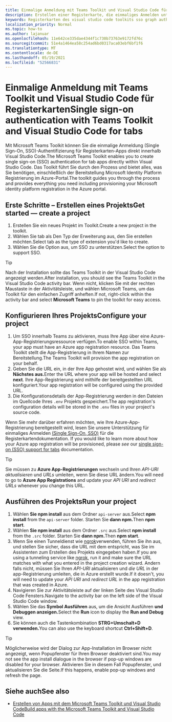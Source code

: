 ```yaml
---
title: Einmalige Anmeldung mit Teams Toolkit und Visual Studio Code für Registerkarten
description: Erstellen einer Registerkarte, die einmaliges Anmelden unterstützt, und Microsoft Graph aufruft direkt innerhalb Visual Studio Code mit dem Microsoft Teams Toolkit
keywords: Registerkarten des visual studio code toolkits sso graph authentication Azure identity platform
localization_priority: Normal
ms.topic: how-to
ms.author: lajanuar
ms.openlocfilehash: 11e642ce335dae4344f1c730b73763e9172fd76c
ms.sourcegitcommit: 51e4a1464ea58c254ad6bd0317aca03ebf6bf1f6
ms.translationtype: MT
ms.contentlocale: de-DE
ms.lasthandoff: 05/19/2021
ms.locfileid: "52566831"
---
```

# <a name="single-sign-on-authentication-with-teams-toolkit-and-visual-studio-code-for-tabs"></a><span data-ttu-id="b35bb-104">Einmalige Anmeldung mit Teams Toolkit und Visual Studio Code für Registerkarten</span><span class="sxs-lookup"><span data-stu-id="b35bb-104">Single sign-on authentication with Teams Toolkit and Visual Studio Code for tabs</span></span>

<span data-ttu-id="b35bb-105">Mit Microsoft Teams Toolkit können Sie die einmalige Anmeldung (Single Sign-On, SSO)-Authentifizierung für Registerkarten-Apps direkt innerhalb Visual Studio Code.</span><span class="sxs-lookup"><span data-stu-id="b35bb-105">The Microsoft Teams Toolkit enables you to create single sign-on (SSO) authentication  for tab apps directly within Visual Studio Code.</span></span> <span data-ttu-id="b35bb-106">Das Toolkit führt Sie durch den Prozess und bietet alles, was Sie benötigen, einschließlich der Bereitstellung Microsoft Identity Platform Registrierung im Azure-Portal.</span><span class="sxs-lookup"><span data-stu-id="b35bb-106">The toolkit guides you through the process and provides everything you need including provisioning your Microsoft identity platform registration in the Azure portal.</span></span>

## <a name="get-started--create-a-project"></a><span data-ttu-id="b35bb-107">Erste Schritte – Erstellen eines Projekts</span><span class="sxs-lookup"><span data-stu-id="b35bb-107">Get started — create a project</span></span>

1. <span data-ttu-id="b35bb-108">Erstellen Sie ein neues Projekt im Toolkit.</span><span class="sxs-lookup"><span data-stu-id="b35bb-108">Create a new project in the toolkit.</span></span>
1. <span data-ttu-id="b35bb-109">Wählen Sie tab als Den Typ der Erweiterung aus, den Sie erstellen möchten.</span><span class="sxs-lookup"><span data-stu-id="b35bb-109">Select tab as the type of extension you'd like to create.</span></span>
1. <span data-ttu-id="b35bb-110">Wählen Sie die Option aus, um SSO zu unterstützen.</span><span class="sxs-lookup"><span data-stu-id="b35bb-110">Select the option to support SSO.</span></span>

> [!TIP]
> <span data-ttu-id="b35bb-111">Nach der Installation sollte das Teams Toolkit in der Visual Studio Code angezeigt werden.</span><span class="sxs-lookup"><span data-stu-id="b35bb-111">After installation, you should see the Teams Toolkit in the Visual Studio Code activity bar.</span></span> <span data-ttu-id="b35bb-112">Wenn nicht, klicken Sie mit der  rechten Maustaste in der Aktivitätsleiste, und wählen Microsoft Teams, um das Toolkit für den einfachen Zugriff anheften.</span><span class="sxs-lookup"><span data-stu-id="b35bb-112">If not, right-click within the activity bar and select **Microsoft Teams** to pin the toolkit for easy access.</span></span>

## <a name="configure-your-project"></a><span data-ttu-id="b35bb-113">Konfigurieren Ihres Projekts</span><span class="sxs-lookup"><span data-stu-id="b35bb-113">Configure your project</span></span>

1. <span data-ttu-id="b35bb-114">Um SSO innerhalb Teams zu aktivieren, muss Ihre App über eine Azure-App-Registrierungsressource verfügen.</span><span class="sxs-lookup"><span data-stu-id="b35bb-114">To enable SSO within Teams, your app must have an Azure app registration resource.</span></span> <span data-ttu-id="b35bb-115">Das Teams Toolkit stellt die App-Registrierung in Ihrem Namen zur Bereitstellung.</span><span class="sxs-lookup"><span data-stu-id="b35bb-115">The Teams Toolkit will provision the app registration on your behalf.</span></span>
1. <span data-ttu-id="b35bb-116">Geben Sie die URL ein, in der Ihre App gehostet wird, und wählen Sie als **Nächstes aus.**</span><span class="sxs-lookup"><span data-stu-id="b35bb-116">Enter the URL where your app will be hosted and select **next**.</span></span> <span data-ttu-id="b35bb-117">Ihre App-Registrierung wird mithilfe der bereitgestellten URL konfiguriert.</span><span class="sxs-lookup"><span data-stu-id="b35bb-117">Your app registration will be configured using the provided URL.</span></span>
1. <span data-ttu-id="b35bb-118">Die Konfigurationsdetails der App-Registrierung werden in den Dateien im Quellcode Ihres `.env` Projekts gespeichert.</span><span class="sxs-lookup"><span data-stu-id="b35bb-118">The app registration's configuration details will be stored in the `.env` files in your project's source code.</span></span>

<span data-ttu-id="b35bb-119">Wenn Sie mehr darüber erfahren möchten, wie Ihre Azure-App-Registrierung bereitgestellt wird, lesen Sie unsere Unterstützung für einmaliges Anmelden [(Single Sign-On, SSO)](../tabs/how-to/authentication/auth-aad-sso.md) für die Registerkartendokumentation. </span><span class="sxs-lookup"><span data-stu-id="b35bb-119">If you would like to learn more about how your Azure app registration will be provisioned, please _see_  our [single sign-on (SSO) support for tabs](../tabs/how-to/authentication/auth-aad-sso.md) documentation.</span></span>

> [!TIP]
> <span data-ttu-id="b35bb-120">Sie müssen zu **Azure App-Registrierungen** wechseln und Ihren *API-URI aktualisieren* und *URLs* umleiten, wenn Sie diese URL ändern.</span><span class="sxs-lookup"><span data-stu-id="b35bb-120">You will need to go to **Azure App Registrations** and update your *API URI* and *redirect URLs* whenever you change this URL.</span></span>

## <a name="run-your-project"></a><span data-ttu-id="b35bb-121">Ausführen des Projekts</span><span class="sxs-lookup"><span data-stu-id="b35bb-121">Run your project</span></span>

1. <span data-ttu-id="b35bb-122">Wählen **Sie npm install** aus dem Ordner `api-server` aus.</span><span class="sxs-lookup"><span data-stu-id="b35bb-122">Select **npm install** from the `api-server` folder.</span></span> <span data-ttu-id="b35bb-123">Starten Sie **dann npm.**</span><span class="sxs-lookup"><span data-stu-id="b35bb-123">Then **npm start**.</span></span>
1. <span data-ttu-id="b35bb-124">Wählen **Sie npm install** aus dem Ordner `.src` aus.</span><span class="sxs-lookup"><span data-stu-id="b35bb-124">Select **npm install** from the `.src` folder.</span></span> <span data-ttu-id="b35bb-125">Starten Sie **dann npm.**</span><span class="sxs-lookup"><span data-stu-id="b35bb-125">Then **npm start**.</span></span>
1. <span data-ttu-id="b35bb-126">Wenn Sie einen Tunneldienst wie [ngrok](https://ngrok.com/)verwenden, führen Sie ihn aus, und stellen Sie sicher, dass die URL mit dem entspricht, was Sie im Assistenten zum Erstellen des Projekts eingegeben haben.</span><span class="sxs-lookup"><span data-stu-id="b35bb-126">If you are using a tunneling service like [ngrok](https://ngrok.com/), run it and make sure the URL matches with what you entered in the project creation wizard.</span></span> <span data-ttu-id="b35bb-127">Andern falls nicht, müssen Sie Ihren _API-URI_ aktualisieren und _die URL_ in der app-Registrierung umleiten, die in Azure erstellt wurde.</span><span class="sxs-lookup"><span data-stu-id="b35bb-127">If it doesn't, you will need to update your _API URI_ and _redirect URL_ in the app registration that was created in Azure.</span></span>
1. <span data-ttu-id="b35bb-128">Navigieren Sie zur Aktivitätsleiste auf der linken Seite des Visual Studio Code Fensters.</span><span class="sxs-lookup"><span data-stu-id="b35bb-128">Navigate to the activity bar on the left side of the Visual Studio Code window.</span></span>
1. <span data-ttu-id="b35bb-129">Wählen Sie das **Symbol Ausführen** aus, um die Ansicht Ausführen **und Debuggen anzeigen.**</span><span class="sxs-lookup"><span data-stu-id="b35bb-129">Select the **Run** icon to display the **Run and Debug** view.</span></span>
1. <span data-ttu-id="b35bb-130">Sie können auch die Tastenkombination **STRG+Umschalt+D verwenden.**</span><span class="sxs-lookup"><span data-stu-id="b35bb-130">You can also use the keyboard shortcut **Ctrl+Shift+D**.</span></span>

> [!TIP]
> <span data-ttu-id="b35bb-131">Möglicherweise wird der Dialog zur App-Installation im Browser nicht angezeigt, wenn Popupfenster für Ihren Browser deaktiviert sind.</span><span class="sxs-lookup"><span data-stu-id="b35bb-131">You may not see the app install dialogue in the browser if pop-up windows are disabled for your browser.</span></span> <span data-ttu-id="b35bb-132">Aktivieren Sie in diesem Fall Popupfenster, und aktualisieren Sie die Seite.</span><span class="sxs-lookup"><span data-stu-id="b35bb-132">If this happens, enable pop-up windows and refresh the page.</span></span>

## <a name="see-also"></a><span data-ttu-id="b35bb-133">Siehe auch</span><span class="sxs-lookup"><span data-stu-id="b35bb-133">See also</span></span>

- [<span data-ttu-id="b35bb-134">Erstellen von Apps mit dem Microsoft Teams Toolkit und Visual Studio Code</span><span class="sxs-lookup"><span data-stu-id="b35bb-134">Build apps with the Microsoft Teams Toolkit and Visual Studio Code</span></span>](visual-studio-code-overview.md)
